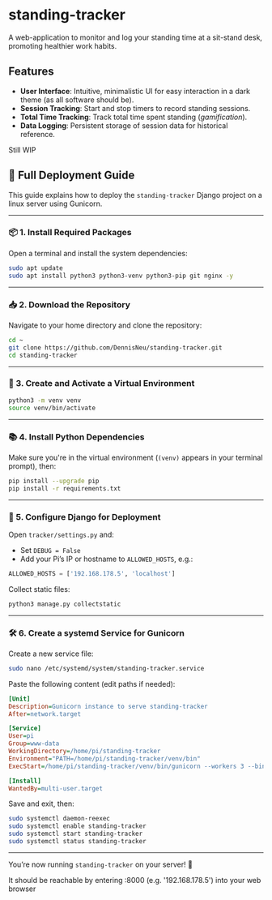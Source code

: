 # standing-tracker
A web-application to monitor and log your standing time at a sit-stand desk, promoting healthier work habits.
## Features
- **User Interface**: Intuitive, minimalistic UI for easy interaction in a dark theme (as all software should be).
- **Session Tracking**: Start and stop timers to record standing sessions.
- **Total Time Tracking**: Track total time spent standing (*gamification*).
- **Data Logging**: Persistent storage of session data for historical reference.

Still WIP

## 🚀 Full Deployment Guide

This guide explains how to deploy the `standing-tracker` Django project on a linux server using Gunicorn.

---

### 📦 1. Install Required Packages

Open a terminal and install the system dependencies:

```bash
sudo apt update
sudo apt install python3 python3-venv python3-pip git nginx -y
```

---

### 📥 2. Download the Repository

Navigate to your home directory and clone the repository:

```bash
cd ~
git clone https://github.com/DennisNeu/standing-tracker.git
cd standing-tracker
```

---

### 🐍 3. Create and Activate a Virtual Environment

```bash
python3 -m venv venv
source venv/bin/activate
```

---

### 📚 4. Install Python Dependencies

Make sure you're in the virtual environment (`(venv)` appears in your terminal prompt), then:

```bash
pip install --upgrade pip
pip install -r requirements.txt
```

---

### 🔧 5. Configure Django for Deployment

Open `tracker/settings.py` and:
- Set `DEBUG = False`
- Add your Pi’s IP or hostname to `ALLOWED_HOSTS`, e.g.:

```python
ALLOWED_HOSTS = ['192.168.178.5', 'localhost']
```

Collect static files:

```bash
python3 manage.py collectstatic
```

---

### 🛠️ 6. Create a systemd Service for Gunicorn

Create a new service file:

```bash
sudo nano /etc/systemd/system/standing-tracker.service
```

Paste the following content (edit paths if needed):

```ini
[Unit]
Description=Gunicorn instance to serve standing-tracker
After=network.target

[Service]
User=pi
Group=www-data
WorkingDirectory=/home/pi/standing-tracker
Environment="PATH=/home/pi/standing-tracker/venv/bin"
ExecStart=/home/pi/standing-tracker/venv/bin/gunicorn --workers 3 --bind 127.0.0.1:8000 tracker.wsgi:application

[Install]
WantedBy=multi-user.target
```

Save and exit, then:

```bash
sudo systemctl daemon-reexec
sudo systemctl enable standing-tracker
sudo systemctl start standing-tracker
sudo systemctl status standing-tracker
```

---

You’re now running `standing-tracker` on your server! 🎉

It should be reachable by entering <serverip>:8000 (e.g. '192.168.178.5') into your web browser


